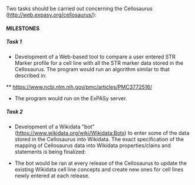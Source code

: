 Two tasks should be carried out concerning the Cellosaurus (http://web.expasy.org/cellosaurus/):

#### MILESTONES

##### Task 1

-	Development of a Web-based tool to compare a user entered STR Marker profile for a cell line with all the STR marker data stored in the Cellosaurus. The program would run an algorithm similar to that described in:

** https://www.ncbi.nlm.nih.gov/pmc/articles/PMC3772516/

-	The program would run on the ExPASy server. 

##### Task 2

-	 Development of a Wikidata "bot" (https://www.wikidata.org/wiki/Wikidata:Bots) to enter some of the data stored in the Cellosaurus into Wikidata. The exact specification of the mapping of Cellosaurus data into Wikidata properties/clains and statements is being finalized:

- The bot would be ran at every release of the Cellosaurus to update the existing Wikidata cell line concepts and create new ones for cell lines newly entered at each release.
